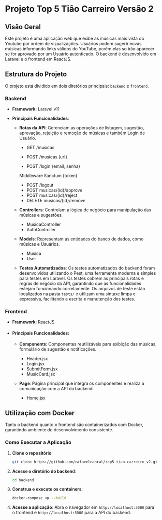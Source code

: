 # Projeto Top 5 Tião Carreiro Versão 2

## Visão Geral
Este projeto é uma aplicação web que exibe as músicas mais vista do Youtube por ordem de vizualizações. Usuários podem sugerir novas músicas informando links válidos do YouTube, porém elas so irão aparecer se for aprovado por um Usuário autenticado. O backend é desenvolvido em Laravel e o frontend em ReactJS.

## Estrutura do Projeto
O projeto está dividido em dois diretórios principais: `backend` e `frontend`.

### Backend
- **Framework**: Laravel v11

- **Principais Funcionalidades**:

  - **Rotas da API**: Gerenciam as operações de listagem, sugestão, aprovação, rejeição e remoção de músicas e também Login de Usuário.
      - GET /musicas
      - POST /musicas {url}

      - POST /login {email, senha}

      Middleware Sanctum {token}
      - POST /logout
      - POST musicas/{id}/approve
      - POST musicas/{id}/reject
      - DELETE musicas/{id}/remove

  - **Controllers**: Controlam a lógica de negócio para manipulação das músicas e sugestões.
      - MusicaController
      - AuthController

  - **Models**: Representam as entidades do banco de dados, como músicas e Usuários.
      - Musica
      - User
  
  - **Testes Automatizados**: Os testes automatizados do backend foram desenvolvidos utilizando o Pest, uma ferramenta moderna e simples para testes em Laravel. Os testes cobrem as principais rotas e regras de negócio da API, garantindo que as funcionalidades estejam funcionando corretamente. Os arquivos de teste estão localizados na pasta `tests/` e utilizam uma sintaxe limpa e expressiva, facilitando a escrita e manutenção dos testes.

### Frontend
- **Framework**: ReactJS

- #### Principais Funcionalidades:

   - **Components**: Componentes reutilizáveis para exibição das músicas, formulário de sugestão e notificações.
      - Header.jsx
      - Login.jsx
      - SubmitForm.jsx  
      - MusicCard.jsx

   - **Page**: Página principal que integra os componentes e realiza a comunicação com a API do backend.
      - Home.jsx

## Utilização com Docker
Tanto o backend quanto o frontend são containerizados com Docker, garantindo ambiente de desenvolvimento consistente.

### Como Executar a Aplicação
1. **Clone o repositório**:
   ```bash
   git clone https://github.com/rafaeelcabral/top5-tiao-carreiro_v2.git
   ```

2. **Acesse o diretório do backend**:
   ```bash
   cd backend
   ```

3. **Construa e execute os containers**:
   ```bash
   docker-compose up --build
   ```

4. **Acesse a aplicação**:
   Abra o navegador em `http://localhost:3000` para o frontend e `http://localhost:8000` para a API do backend.

